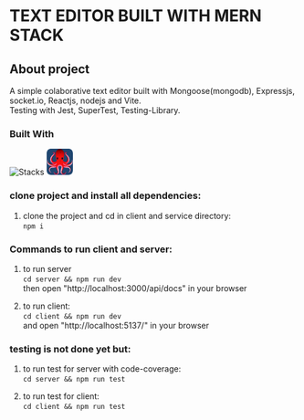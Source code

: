 # TEXT EDITOR BUILT WITH MERN STACK

## About project
A simple colaborative text editor built with Mongoose(mongodb), Expressjs, socket.io, Reactjs, nodejs and Vite.   
Testing with Jest, SuperTest, Testing-Library.


### Built With
![Stacks](https://skills.thijs.gg/icons?i=mongodb,express,react,nodejs,jest,vite)  <img src="./rtl.png" width="46px" height="46px">
  

### clone project and install all dependencies: 

1. clone the project and cd in client and service directory:  
`npm i`  


### Commands to run client and server:
1. to run server  
`cd server && npm run dev`  
then open "http://localhost:3000/api/docs" in your browser   


2. to run client:   
`cd client && npm run dev`  
and open "http://localhost:5137/" in your browser

### testing is not done yet but:
1. to run test for server with code-coverage:     
`cd server && npm run test`  

2. to run test for client:  
`cd client && npm run test`
